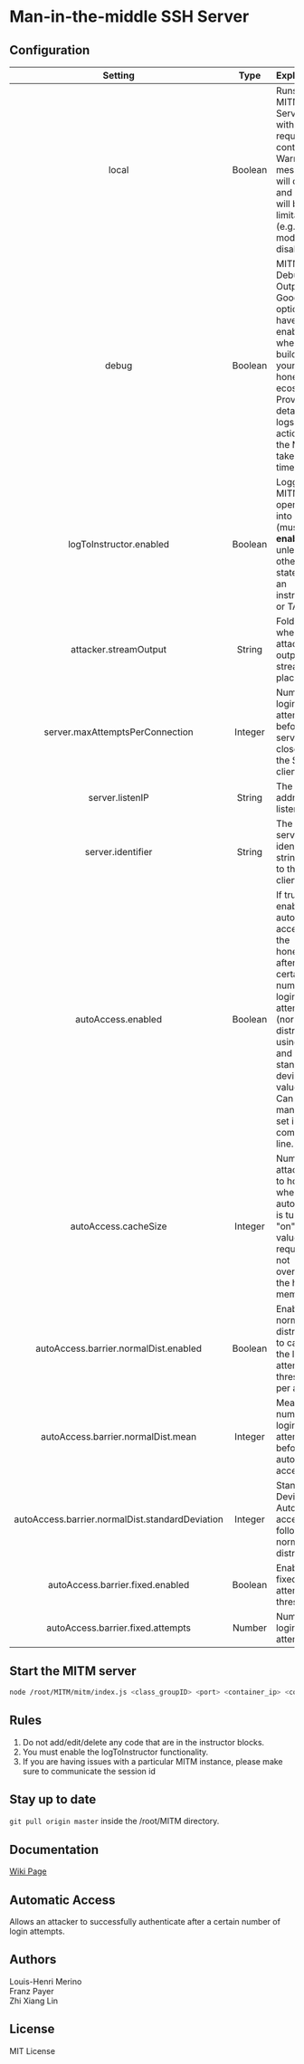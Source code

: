 # Man-in-the-middle SSH Server

## Configuration

| Setting | Type | Explanation |
| :--------:| :----: | :------------|
| local | Boolean | Runs the MITM SSH Server without requiring a container. Warning messages will display and there will be limitations (e.g. pty mode is disabled). |
| debug   | Boolean | MITM Debug Output. Good option to have enabled when building your honeypot ecosystem. Provides detailed logs of the actions that the MITM takes in real time. |
| logToInstructor.enabled | Boolean | Logging the MITM operations into a DB (must be **enabled** unless otherwise stated by an instructor or TA) |
| attacker.streamOutput | String | Folder where the attacker output streams are placed |
| server.maxAttemptsPerConnection | Integer | Number of login attempts before the server force closes on the SSH client |
| server.listenIP | String | The IP address to listen on |
| server.identifier | String | The SSH server identifier string sent to the SSH client |
| autoAccess.enabled | Boolean | If true, then enable automatic access to the honeypot after a certain number of login attempts (normal distribution using mean and standard deviation values). Can be manually set in the command line. |
| autoAccess.cacheSize | Integer | Number of attacker IPs to hold when autoAccess is turned "on" . This value is required to not overwhelm the host memory. |
| autoAccess.barrier.normalDist.enabled | Boolean | Enable normal distribution to calculate the login attempt threshold per attacker |
| autoAccess.barrier.normalDist.mean | Integer | Mean number of login attempts before automatic access |
| autoAccess.barrier.normalDist.standardDeviation | Integer | Standard Deviation. Automatic access follows a normal distribution. |
| autoAccess.barrier.fixed.enabled | Boolean | Enable fixed login attempts threshold |
| autoAccess.barrier.fixed.attempts | Number | Number of login attempts |

##

## Start the MITM server

```bash
node /root/MITM/mitm/index.js <class_groupID> <port> <container_ip> <container_id> [autoAccessEnable] [config file]
```

## Rules
1. Do not add/edit/delete any code that are in the instructor blocks.
2. You must enable the logToInstructor functionality.
3. If you are having issues with a particular MITM instance, please make sure to communicate the session id

## Stay up to date
`git pull origin master` inside the /root/MITM directory.

## Documentation
[Wiki Page](https://github.com/UMD-ACES/MITM/wiki)

## Automatic Access

Allows an attacker to successfully authenticate after a certain number of login attempts.

## Authors
Louis-Henri Merino  
Franz Payer  
Zhi Xiang Lin  

## License
MIT License
